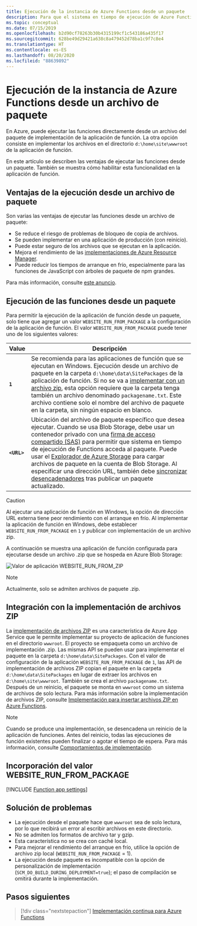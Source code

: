 ```yaml
---
title: Ejecución de la instancia de Azure Functions desde un paquete
description: Para que el sistema en tiempo de ejecución de Azure Functions ejecute sus funciones, monte un archivo del paquete de implementación que contenga los archivos de proyecto de la aplicación de función.
ms.topic: conceptual
ms.date: 07/15/2019
ms.openlocfilehash: b2d90cf78263b30b4315199cf1c543186a435f17
ms.sourcegitcommit: 628be49d29421a638c8a479452d78ba1c9f7c8e4
ms.translationtype: HT
ms.contentlocale: es-ES
ms.lasthandoff: 08/20/2020
ms.locfileid: "88639892"
---
```

# <a name="run-your-azure-functions-from-a-package-file"></a>Ejecución de la instancia de Azure Functions desde un archivo de paquete

En Azure, puede ejecutar las funciones directamente desde un archivo del paquete de implementación de la aplicación de función. La otra opción consiste en implementar los archivos en el directorio `d:\home\site\wwwroot` de la aplicación de función.

En este artículo se describen las ventajas de ejecutar las funciones desde un paquete. También se muestra cómo habilitar esta funcionalidad en la aplicación de función.

## <a name="benefits-of-running-from-a-package-file"></a>Ventajas de la ejecución desde un archivo de paquete
  
Son varias las ventajas de ejecutar las funciones desde un archivo de paquete:

+ Se reduce el riesgo de problemas de bloqueo de copia de archivos.
+ Se pueden implementar en una aplicación de producción (con reinicio).
+ Puede estar seguro de los archivos que se ejecutan en la aplicación.
+ Mejora el rendimiento de las [implementaciones de Azure Resource Manager](functions-infrastructure-as-code.md).
+ Puede reducir los tiempos de arranque en frío, especialmente para las funciones de JavaScript con árboles de paquete de npm grandes.

Para más información, consulte [este anuncio](https://github.com/Azure/app-service-announcements/issues/84).

## <a name="enabling-functions-to-run-from-a-package"></a>Ejecución de las funciones desde un paquete

Para permitir la ejecución de la aplicación de función desde un paquete, solo tiene que agregar un valor `WEBSITE_RUN_FROM_PACKAGE` a la configuración de la aplicación de función. El valor `WEBSITE_RUN_FROM_PACKAGE` puede tener uno de los siguientes valores:

| Value  | Descripción  |
|---------|---------|
| **`1`**  | Se recomienda para las aplicaciones de función que se ejecutan en Windows. Ejecución desde un archivo de paquete en la carpeta `d:\home\data\SitePackages` de la aplicación de función. Si no se va a [implementar con un archivo zip](#integration-with-zip-deployment), esta opción requiere que la carpeta tenga también un archivo denominado `packagename.txt`. Este archivo contiene solo el nombre del archivo de paquete en la carpeta, sin ningún espacio en blanco. |
|**`<URL>`**  | Ubicación del archivo de paquete específico que desea ejecutar. Cuando se usa Blob Storage, debe usar un contenedor privado con una [firma de acceso compartido (SAS)](../vs-azure-tools-storage-manage-with-storage-explorer.md#generate-a-sas-in-storage-explorer) para permitir que sistema en tiempo de ejecución de Functions acceda al paquete. Puede usar el [Explorador de Azure Storage](../vs-azure-tools-storage-manage-with-storage-explorer.md) para cargar archivos de paquete en la cuenta de Blob Storage. Al especificar una dirección URL, también debe [sincronizar desencadenadores](functions-deployment-technologies.md#trigger-syncing) tras publicar un paquete actualizado. |

> [!CAUTION]
> Al ejecutar una aplicación de función en Windows, la opción de dirección URL externa tiene peor rendimiento con el arranque en frío. Al implementar la aplicación de función en Windows, debe establecer `WEBSITE_RUN_FROM_PACKAGE` en `1` y publicar con implementación de un archivo zip.

A continuación se muestra una aplicación de función configurada para ejecutarse desde un archivo .zip que se hospeda en Azure Blob Storage:

![Valor de aplicación WEBSITE_RUN_FROM_ZIP](./media/run-functions-from-deployment-package/run-from-zip-app-setting-portal.png)

> [!NOTE]
> Actualmente, solo se admiten archivos de paquete .zip.

## <a name="integration-with-zip-deployment"></a>Integración con la implementación de archivos ZIP

La [implementación de archivos ZIP][Zip deployment for Azure Functions] es una característica de Azure App Service que le permite implementar su proyecto de aplicación de funciones en el directorio `wwwroot`. El proyecto se empaqueta como un archivo de implementación .zip. Las mismas API se pueden usar para implementar el paquete en la carpeta `d:\home\data\SitePackages`. Con el valor de configuración de la aplicación `WEBSITE_RUN_FROM_PACKAGE` de `1`, las API de implementación de archivos ZIP copian el paquete en la carpeta `d:\home\data\SitePackages` en lugar de extraer los archivos en `d:\home\site\wwwroot`. También se crea el archivo `packagename.txt`. Después de un reinicio, el paquete se monta en `wwwroot` como un sistema de archivos de solo lectura. Para más información sobre la implementación de archivos ZIP, consulte [Implementación para insertar archivos ZIP en Azure Functions](deployment-zip-push.md).

> [!NOTE]
> Cuando se produce una implementación, se desencadena un reinicio de la aplicación de funciones. Antes del reinicio, todas las ejecuciones de función existentes pueden finalizar o agotar el tiempo de espera. Para más información, consulte [Comportamientos de implementación](functions-deployment-technologies.md#deployment-behaviors).

## <a name="adding-the-website_run_from_package-setting"></a>Incorporación del valor WEBSITE_RUN_FROM_PACKAGE

[!INCLUDE [Function app settings](../../includes/functions-app-settings.md)]


## <a name="troubleshooting"></a>Solución de problemas

- La ejecución desde el paquete hace que `wwwroot` sea de solo lectura, por lo que recibirá un error al escribir archivos en este directorio.
- No se admiten los formatos de archivo tar y gzip.
- Esta característica no se crea con caché local.
- Para mejorar el rendimiento del arranque en frío, utilice la opción de archivo zip local (`WEBSITE_RUN_FROM_PACKAGE` = 1).
- La ejecución desde paquete es incompatible con la opción de personalización de implementación (`SCM_DO_BUILD_DURING_DEPLOYMENT=true`); el paso de compilación se omitirá durante la implementación.

## <a name="next-steps"></a>Pasos siguientes

> [!div class="nextstepaction"]
> [Implementación continua para Azure Functions](functions-continuous-deployment.md)

[Zip deployment for Azure Functions]: deployment-zip-push.md
